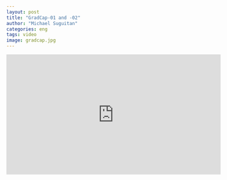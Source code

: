 ```yaml
---
layout: post
title: "GradCap-01 and -02"
author: "Michael Suguitan"
categories: eng
tags: video 
image: gradcap.jpg
---
```


<iframe width="560" height="315" src="https://www.youtube.com/embed/TiXeoV0C5Yw" title="YouTube video player" frameborder="0" allow="accelerometer; autoplay; clipboard-write; encrypted-media; gyroscope; picture-in-picture; web-share" allowfullscreen></iframe>